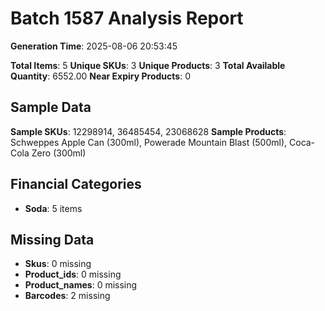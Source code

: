 # Batch 1587 Analysis Report

**Generation Time**: 2025-08-06 20:53:45

**Total Items**: 5
**Unique SKUs**: 3
**Unique Products**: 3
**Total Available Quantity**: 6552.00
**Near Expiry Products**: 0

## Sample Data
**Sample SKUs**: 12298914, 36485454, 23068628
**Sample Products**: Schweppes Apple Can (300ml), Powerade Mountain Blast (500ml), Coca-Cola Zero (300ml)

## Financial Categories
- **Soda**: 5 items

## Missing Data
- **Skus**: 0 missing
- **Product_ids**: 0 missing
- **Product_names**: 0 missing
- **Barcodes**: 2 missing
